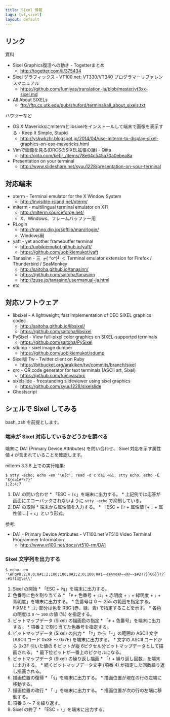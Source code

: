 ```yaml
---
title: Sixel 情報
tags: [vt,sixel]
layout: default
---
```


リンク
----------------------------------------------------------------------

資料

  * Sixel Graphics復活への動き - Togetterまとめ
    * <http://togetter.com/li/375434>
  * Sixel グラフィックス - VT100.net: VT330/VT340 プログラマーリファレンスマニュアル
    * <https://github.com/fumiyas/translation-ja/blob/master/vt3xx-sixel.md>
  * All About SIXELs
    * <ftp://ftp.cs.utk.edu/pub/shuford/terminal/all_about_sixels.txt>

ハウツーなど

  * OS X Mavericksにmltermとlibsixelをインストールして端末で画像を表示する - Keep It Simple, Stupid
    * <http://yskwkzhr.blogspot.jp/2014/04/use-mlterm-to-display-sixel-graphics-on-osx-mavericks.html>
  * Vimで画像を見る(DRCSのSIXEL拡張の話) - Qiita
    * <http://qiita.com/kefir_/items/78e64c545a70a0ebea8a>
  * Presentation on your terminal
    * <http://www.slideshare.net/syuu1228/presentation-on-your-terminal>

対応端末
----------------------------------------------------------------------

  * xterm - Terminal emulator for the X Window System
    * <http://invisible-island.net/xterm/>
  * mlterm - multilingual terminal emulator on X11
    * <http://mlterm.sourceforge.net/>
    * X、Windows、フレームバッファー用
  * RLogin
    * <http://nanno.dip.jp/softlib/man/rlogin/>
    * Windows用
  * yaft - yet another framebuffer terminal
    * <http://uobikiemukot.github.io/yaft/>
    * <https://github.com/uobikiemukot/yaft>
  * Tanasinn - 三 ┏( ^o^)┛ ＜ Terminal emulator extension for Firefox / Thunderbird / SeaMonkey
    * <http://saitoha.github.io/tanasinn/>
    * <https://github.com/saitoha/tanasinn>
    * <http://zuse.jp/tanasinn/usermanual-ja.html>
  * etc.

対応ソフトウェア
----------------------------------------------------------------------

  * libsixel - A lightweight, fast implementation of DEC SIXEL graphics codec
    * <http://saitoha.github.io/libsixel/>
    * <https://github.com/saitoha/libsixel>
  * PySixel - View full-pixel color graphics on SIXEL-supported terminals
    * <https://github.com/saitoha/PySixel>
  * sdump - sixel image dumper
    * <https://github.com/uobikiemukot/sdump>
  * Sixel版 Tw - Twitter client on Ruby
    * <https://bitbucket.org/arakiken/tw/commits/branch/sixel>
  * qrc - QR code generator for text terminals (ASCII art, Sixel)
    * <https://github.com/fumiyas/qrc>
  * sixelslide - freestanding slideviewer using sixel graphics
    * <https://github.com/syuu1228/sixelslide>
  * Ghostscript

シェルで Sixel してみる
----------------------------------------------------------------------

bash, zsh を前提とします。

### 端末が Sixel 対応しているかどうかを調べる

端末に DA1 (Primary Device Attributes) を問い合わせ、
Sixel 対応を示す属性値 `4` が含まれていることを確認します。

mlterm 3.3.8 上での実行結果:

```console
$ stty -echo; echo -en '\e[c'; read -d c da1 <&1; stty echo; echo -E "${da1#*\?}"
1;2;4;7
```

  1. DA1 の問い合わせ
    * 「ESC + `[c`」を端末に出力する。
    * 上記例では応答が画面にエコーバックされないように
      `stty -echo` で抑制している。
  2. DA1 の取得
    * 端末から属性値を入力する。
    * 「ESC + `[?` + 属性値 [+ `;` + 属性値 ...] + `c`」という形式。

参考:

  * DA1 - Primary Device Attributes - VT100.net VT510 Video Terminal Programmer Information
    * <http://www.vt100.net/docs/vt510-rm/DA1>

### Sixel 文字列を出力する

```console
$ echo -en '\ePq#0;2;0;0;0#1;2;100;100;0#2;2;0;100;0#1~~@@vv@@~~@@~~$#2??}}GG}}??}}??-#1!14@\e\\'
```

  1. Sixel の開始
    * 「ESC + `Pq`」を端末に出力する。
  2. 色番号に色を割り当てる
    * 「`#` + 色番号 + `;2;` + 赤明度 + `;` + 緑明度 + `;` + 青明度」を端末に出力する。
    * 色番号は 0 〜 255 の範囲を指定する。FIXME
    * `;2;` 部分は色を RBG (赤、緑、青) で指定することを示す。
    * 各色の明度は `0` 〜 `100` の値 (%) を指定する。
  3. ビットマップデータ (Sixel) の描画色の指定
    * 「`#` + 色番号」を端末に出力する。
    * 項番 2 で割り当てた色番号を指定する。
  4. ビットマップデータ (Sixel) の出力
    * 「`?`」から「`~`」の範囲の ASCII 文字 (ASCII コード 0x3F 〜 0x7E) を端末に出力する。
    * 文字の ASCII コードから 0x3F 引いた値の
      6 ビットが縦 6ピクセル分ビットマップデータとして描画される。
    * 最下位ビットが一番上のピクセルになる。
  5. ビットマップデータ (Sixel) の繰り返し描画
    * 「`!` + 繰り返し回数」を端末に出力する。
    * 続くビットマップデータ文字 (項番 4) が指定した回数繰り返し描画される。
  6. 描画位置の復帰
    * 「`$`」を端末に出力する。
    * 描画位置が現在の行の左端に移動する。
  7. 描画位置の改行
    * 「`-`」を端末に出力する。
    * 描画位置が次の行の左端に移動する。
  8. 項番 3 〜 7 を繰り返す。
  9. Sixel の終了
    * 「ESC + `\`」を端末に出力する。
